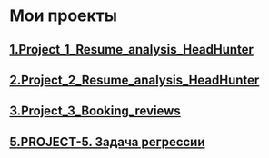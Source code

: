 # Мои проекты
## [1.Project_1_Resume_analysis_HeadHunter](https://github.com/EvgeniiOvcharenko/Project_Data_Science/tree/master/Project_1_Resume_analysis_HeadHunter)
## [2.Project_2_Resume_analysis_HeadHunter ](https://github.com/EvgeniiOvcharenko/Project_Data_Science/tree/master/Project_2_Resume_analysis_HeadHunter)
## [3.Project_3_Booking_reviews ](https://github.com/EvgeniiOvcharenko/Project_Data_Science/tree/master/Project_3_EDA%20_%20Feature%20Engineering)
## [5.PROJECT-5. Задача регрессии](https://github.com/EvgeniiOvcharenko/Project_Data_Science/tree/master/PROJECT-5.%20%D0%97%D0%B0%D0%B4%D0%B0%D1%87%D0%B0%20%D1%80%D0%B5%D0%B3%D1%80%D0%B5%D1%81%D1%81%D0%B8%D0%B8)
